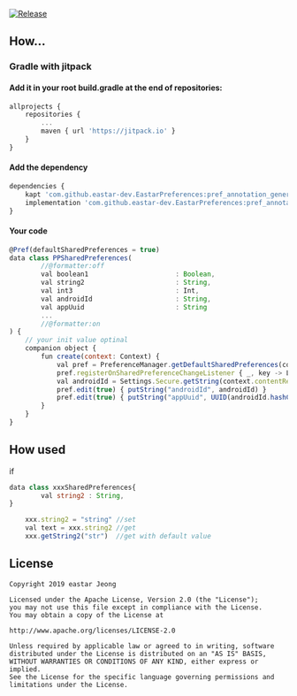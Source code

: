 [![Release](https://jitpack.io/v/eastar-dev/EastarPreferences.svg)](https://jitpack.io/#eastar-dev/EastarPreferences)

## How...

### Gradle with jitpack

#### Add it in your root build.gradle at the end of repositories:
```javascript
allprojects {
	repositories {
		...
		maven { url 'https://jitpack.io' }
	}
}
```
#### Add the dependency
```javascript
dependencies {
    kapt 'com.github.eastar-dev.EastarPreferences:pref_annotation_generator:1.0.7'
    implementation 'com.github.eastar-dev.EastarPreferences:pref_annotation:1.0.7'
}
```
#### Your code
```javascript
@Pref(defaultSharedPreferences = true)
data class PPSharedPreferences(
        //@formatter:off
        val boolean1                      : Boolean,
        val string2                       : String,
        val int3                          : Int,
        val androidId                     : String,
        val appUuid                       : String
        ...
        //@formatter:on
) {
    // your init value optinal
    companion object {
        fun create(context: Context) {
            val pref = PreferenceManager.getDefaultSharedPreferences(context)
            pref.registerOnSharedPreferenceChangeListener { _, key -> Log.w(key, pref.all[key].toString().replace("\n", "_")) }
            val androidId = Settings.Secure.getString(context.contentResolver, Settings.Secure.ANDROID_ID)
            pref.edit(true) { putString("androidId", androidId) }
            pref.edit(true) { putString("appUuid", UUID(androidId.hashCode().toLong(), Build.MODEL.hashCode().toLong()).toString()) }
        }
    }
}

```

## How used
if

```javascript
data class xxxSharedPreferences{
        val string2 : String,
}
```

```javascript
	xxx.string2 = "string" //set
	val text = xxx.string2 //get
	xxx.getString2("str")  //get with default value
```


## License 
 ```code
Copyright 2019 eastar Jeong

Licensed under the Apache License, Version 2.0 (the "License");
you may not use this file except in compliance with the License.
You may obtain a copy of the License at

http://www.apache.org/licenses/LICENSE-2.0

Unless required by applicable law or agreed to in writing, software
distributed under the License is distributed on an "AS IS" BASIS,
WITHOUT WARRANTIES OR CONDITIONS OF ANY KIND, either express or implied.
See the License for the specific language governing permissions and
limitations under the License.
```
